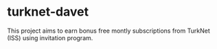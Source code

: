 # turknet-davet
This project aims to earn bonus free montly subscriptions from TurkNet (ISS) using invitation program.
